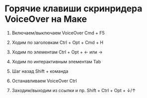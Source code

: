 # Горячие клавиши скринридера VoiceOver на Маке

1. Включаем/выключаем VoiceOver
Cmd + F5

2. Ходим по заголовкам
Ctrl + Opt + Cmd + H

3. Ходим по элементам
Ctrl + Opt + ← или →

4. Ходим по интерактивным элементам
Tab

5. Шаг назад
Shift + команда

6. Останавливаем VoiceOver
Ctrl

7. Заходим/выходим из ссылки и пр.
Shift + Ctrl + Opt + ↓/↑